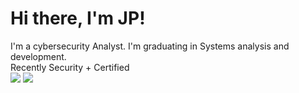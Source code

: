 <h1>Hi there, I'm JP!</h1>

I'm a cybersecurity Analyst. I'm graduating in Systems analysis and development. 
<br> Recently Security + Certified 
<br>
<a href="https://www.linkedin.com/in/joão-paulo-41a195244/"><img src="https://img.shields.io/badge/LinkedIn-0077B5?style=for-the-badge&logo=linkedin&logoColor=white"/></a>
<a href="#"/><img src="https://img.shields.io/badge/YouTube-FF0000?style=for-the-badge&logo=youtube&logoColor=white"/></a>
